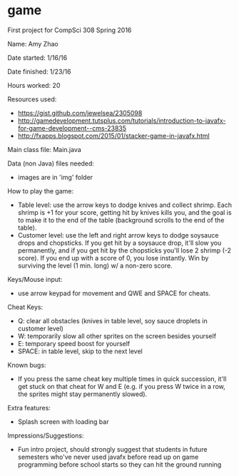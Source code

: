 # game
First project for CompSci 308 Spring 2016

Name: Amy Zhao

Date started: 1/16/16

Date finished: 1/23/16

Hours worked: 20

Resources used:
* https://gist.github.com/jewelsea/2305098
* http://gamedevelopment.tutsplus.com/tutorials/introduction-to-javafx-for-game-development--cms-23835
* http://fxapps.blogspot.com/2015/01/stacker-game-in-javafx.html

Main class file:
	Main.java

Data (non Java) files needed:
* images are in 'img' folder

How to play the game:
* Table level: use the arrow keys to dodge knives and collect shrimp. Each shrimp is +1 for your score, getting hit by knives kills you, and the goal is to make it to the end of the table (background scrolls to the end of the table).
* Customer level: use the left and right arrow keys to dodge soysauce drops and chopsticks. If you get hit by a soysauce drop, it'll slow you permanently, and if you get hit by the chopsticks you'll lose 2 shrimp (-2 score). If you end up with a score of 0, you lose instantly. Win by surviving the level (1 min. long) w/ a non-zero score.

Keys/Mouse input:
* use arrow keypad for movement and QWE and SPACE for cheats.

Cheat Keys:
* Q: clear all obstacles (knives in table level, soy sauce droplets in customer level)
* W: temporarily slow all other sprites on the screen besides yourself
* E: temporary speed boost for yourself
* SPACE: in table level, skip to the next level

Known bugs:
* If you press the same cheat key multiple times in quick succession, it'll get stuck on that cheat for W and E (e.g. if you press W twice in a row, the sprites might stay permanently slowed).

Extra features:
* Splash screen with loading bar

Impressions/Suggestions:
* Fun intro project, should strongly suggest that students in future semesters who've never used javafx before read up on game programming before school starts so they can hit the ground running
